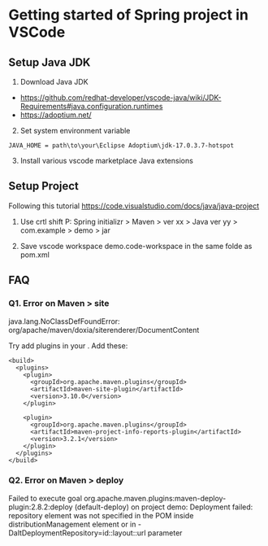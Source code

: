# Getting started of Spring project in VSCode


## Setup Java JDK
1. Download Java JDK
 - https://github.com/redhat-developer/vscode-java/wiki/JDK-Requirements#java.configuration.runtimes
 - https://adoptium.net/

2. Set system environment variable
```
JAVA_HOME = path\to\your\Eclipse Adoptium\jdk-17.0.3.7-hotspot
```

3. Install various vscode marketplace Java extensions


## Setup Project

Following this tutorial
https://code.visualstudio.com/docs/java/java-project

1. Use crtl shift P: Spring initializr > Maven > ver xx > Java ver yy > com.example > demo > jar 

2. Save vscode workspace demo.code-workspace in the same folde as pom.xml


## FAQ

### Q1. Error on Maven > site
java.lang.NoClassDefFoundError: org/apache/maven/doxia/siterenderer/DocumentContent

Try add plugins in your <build/>. Add these:
```
<build>
  <plugins>
    <plugin>
      <groupId>org.apache.maven.plugins</groupId>
      <artifactId>maven-site-plugin</artifactId>
      <version>3.10.0</version>
    </plugin>

    <plugin>
      <groupId>org.apache.maven.plugins</groupId>
      <artifactId>maven-project-info-reports-plugin</artifactId>
      <version>3.2.1</version>
    </plugin>
  </plugins>
</build>
```

### Q2. Error on Maven > deploy
Failed to execute goal org.apache.maven.plugins:maven-deploy-plugin:2.8.2:deploy (default-deploy) on project demo: Deployment failed: repository element was not specified in the POM inside distributionManagement element or in -DaltDeploymentRepository=id::layout::url parameter 

